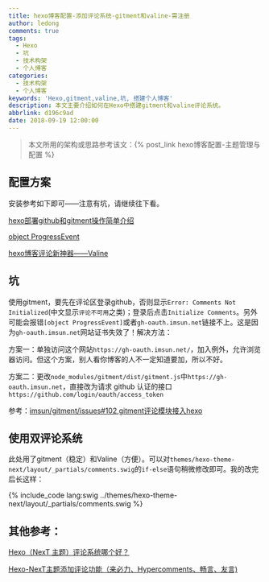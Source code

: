 ```yaml
---
title: hexo博客配置-添加评论系统-gitment和valine-需注册
author: ledong
comments: true
tags:
  - Hexo
  - 坑
  - 技术构架
  - 个人博客
categories:
  - 技术构架
  - 个人博客
keywords: 'Hexo,gitment,valine,坑, 搭建个人博客'
description: 本文主要介绍如何在Hexo中搭建gitment和valine评论系统。
abbrlink: d196c9ad
date: 2018-09-19 12:00:00
---
```


> 本文所用的架构或思路参考该文：{% post_link hexo博客配置-主题管理与配置 %}

## 配置方案

安装参考如下即可——注意有坑，请继续往下看。

[hexo部署github和gitment操作简单介绍](http://www.cnblogs.com/xcg-yg/p/8394022.html)

[object ProgressEvent](https://github.com/imsun/gitment/issues/170)

[hexo博客评论新神器——Valine](https://blog.csdn.net/esa_dsq/article/details/78626509)

## 坑

使用gitment，要先在评论区登录github，否则显示`Error: Comments Not Initialized`(中文显示`评论不可用`之类)；登录后点击`Initialize Comments`。另外可能会报错`[object ProgressEvent]`或者`gh-oauth.imsun.net`链接不上。这是因为`gh-oauth.imsun.net`网站证书失效了！解决方法：

方案一：单独访问这个网站`https://gh-oauth.imsun.net/`，加入例外，允许浏览器访问。但这个方案，别人看你博客的人不一定知道要加，所以不好。

方案二：更改`node_modules/gitment/dist/gitment.js`中`https://gh-oauth.imsun.net`，直接改为请求 github 认证的接口`https://github.com/login/oauth/access_token`

参考：[imsun/gitment/issues#102](https://github.com/imsun/gitment/issues/102),[gitment评论模块接入hexo](https://github.com/jjeejj/jjeejj.github.io/issues/8)

## 使用双评论系统

此处用了gitment（稳定）和Valine（方便）。可以对`themes/hexo-theme-next/layout/_partials/comments.swig`的`if-else`语句稍微修改即可。我的改完后长这样：

{% include_code lang:swig ../themes/hexo-theme-next/layout/_partials/comments.swig %}

## 其他参考：

[Hexo（NexT 主题）评论系统哪个好？](https://www.zhihu.com/question/267598518)

[Hexo-NexT主题添加评论功能（来必力、Hypercomments、畅言、友言)](https://blog.csdn.net/qq_32454537/article/details/79482879)

